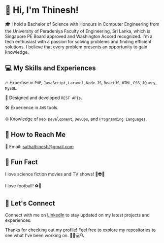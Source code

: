 # 👋 Hi, I'm Thinesh!


🎓 I hold a Bachelor of Science with Honours in Computer Engineering from the University of Peradeniya Faculty of Engineering, Sri Lanka, which is Singapore PE Board approved and Washington Accord recognized. I'm a tech enthusiast with a passion for solving problems and finding efficient solutions. I believe that every problem presents an opportunity to gain knowledge.

## 💻 My Skills and Experiences

🔥 Expertise in `PHP`, `JavaScript`, `Laravel`, `Node.JS`, `ReactJS`, `HTML`, `CSS`, `JQuery`, `MySQL`.

🚀 Designed and developed `REST APIs`.

🛠️ Experience in `AWS` tools.

🌐 Knowledge of `Web Development`, `DevOps`, and `Programming Languages`.


## 📲 How to Reach Me

📧 Email: sathathinesh@gmail.com


## 🎉 Fun Fact

I love science fiction movies and TV shows! 🚀👽🎥

I love football! ⚽️🥅

## 🤝 Let's Connect

Connect with me on [LinkedIn](https://www.linkedin.com/in/sathathinesh/) to stay updated on my latest projects and experiences.

Thanks for checking out my profile! Feel free to explore my repositories to see what I've been working on. 🕵️‍♂️💻🔍
